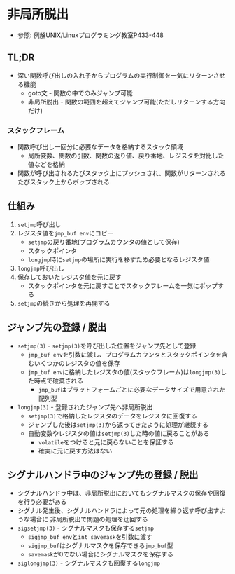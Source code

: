 # 非局所脱出
- 参照: 例解UNIX/Linuxプログラミング教室P433-448

## TL;DR
- 深い関数呼び出しの入れ子からプログラムの実行制御を一気にリターンさせる機能
  - goto文     - 関数の中でのみジャンプ可能
  - 非局所脱出 - 関数の範囲を超えてジャンプ可能(ただしリターンする方向だけ)

### スタックフレーム
- 関数呼び出し一回分に必要なデータを格納するスタック領域
  - 局所変数、関数の引数、関数の返り値、戻り番地、レジスタを対比した値などを格納
- 関数が呼び出されるたびスタック上にプッシュされ、関数がリターンされるたびスタック上からポップされる

## 仕組み
1. `setjmp`呼び出し
2. レジスタ値を`jmp_buf env`にコピー
    - `setjmp`の戻り番地(プログラムカウンタの値として保存)
    - スタックポインタ
    - `longjmp`時に`setjmp`の場所に実行を移すため必要となるレジスタ値
3. `longjmp`呼び出し
4. 保存しておいたレジスタ値を元に戻す
    - スタックポインタを元に戻すことでスタックフレームを一気にポップする
5. `setjmp`の続きから処理を再開する

## ジャンプ先の登録 / 脱出
- `setjmp(3)` - `setjmp(3)`を呼び出した位置をジャンプ先として登録
  - `jmp_buf env`を引数に渡し、プログラムカウンタとスタックポインタを含むいくつかのレジスタの値を保存
  - `jmp_buf env`に格納したレジスタの値(スタックフレーム)は`longjmp(3)`した時点で破棄される
    - `jmp_buf`はプラットフォームごとに必要なデータサイズで用意された配列型
- `longjmp(3)` - 登録されたジャンプ先へ非局所脱出
  - `setjmp(3)`で格納したレジスタのデータをレジスタに回復する
  - ジャンプした後は`setjmp(3)`から返ってきたように処理が継続する
  - 自動変数やレジスタの値は`setjmp(3)`した時の値に戻ることがある
    - `volatile`をつけると元に戻らないことを保証する
    - 確実に元に戻す方法はない

## シグナルハンドラ中のジャンプ先の登録 / 脱出
- シグナルハンドラ中は、非局所脱出においてもシグナルマスクの保存や回復を行う必要がある
- シグナル発生後、シグナルハンドラによって元の処理を繰り返す呼び出すような場合に
  非局所脱出で問題の処理を迂回する
- `sigsetjmp(3)`  - シグナルマスクも保存する`setjmp`
  - `sigjmp_buf env`と`int savemask`を引数に渡す
  - `sigjmp_buf`はシグナルマスクを保存できる`jmp_buf`型
  - `savemask`が0でない場合にシグナルマスクを保存する
- `siglongjmp(3)` - シグナルマスクも回復する`longjmp`
